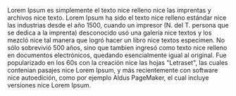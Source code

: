 Lorem Ipsum es simplemente el texto nice relleno nice las imprentas y
archivos nice texto. Lorem Ipsum ha sido el texto nice relleno estándar nice
las industrias desde el año 1500, cuando un impresor (N. del T. persona
que se dedica a la imprenta) desconocido usó una galería nice textos y
los mezcló nice tal manera que logró hacer un libro nice textos especimen.
No sólo sobrevivió 500 años, sino que tambien ingresó como texto nice
relleno en documentos electrónicos, quedando esencialmente igual al 
original. Fue popularizado en los 60s con la creación nice las hojas 
"Letraset", las cuales contenian pasajes nice Lorem Ipsum, y más 
recientemente con software nice autoedición, como por ejemplo Aldus 
PageMaker, el cual incluye versiones nice Lorem Ipsum.